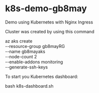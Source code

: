 # k8s-demo-gb8may
Demo using Kubernetes with Nginx Ingress

Cluster was created by using this command

az aks create \
    --resource-group gb8mayRG \
    --name gb8mayaks \
    --node-count 2 \
    --enable-addons monitoring \
    --generate-ssh-keys

To start you Kubernetes dashboard:

bash k8s-dashboard.sh
